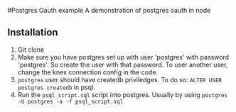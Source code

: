 #Postgres Oauth example
A demonstration of postgres oauth in node

## Installation
1. Git clone
2. Make sure you have postgres set up with user 'postgres' with password 'postgres'. So create the user with that password. To user another user, change the knex connection config in the code.
4. `postgres` user should have createdb priviledges. To do so: `ALTER USER postgres createdb` in psql. 
4. Run the `psql_script.sql` script into postgres. Usually by using
    `postgres -U postgres -a -f psql_script.sql`
